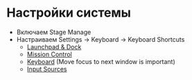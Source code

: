 # Настройки системы

- Включаем Stage Manage
- Настраиваем Settings -> Keyboard -> Keyboard Shortcuts
    - [Launchpad & Dock](1.png)
    - [Mission Control](2.png)
    - [Keyboard](3.png) (Move focus to next window is important)
    - [Input Sources](4.png)